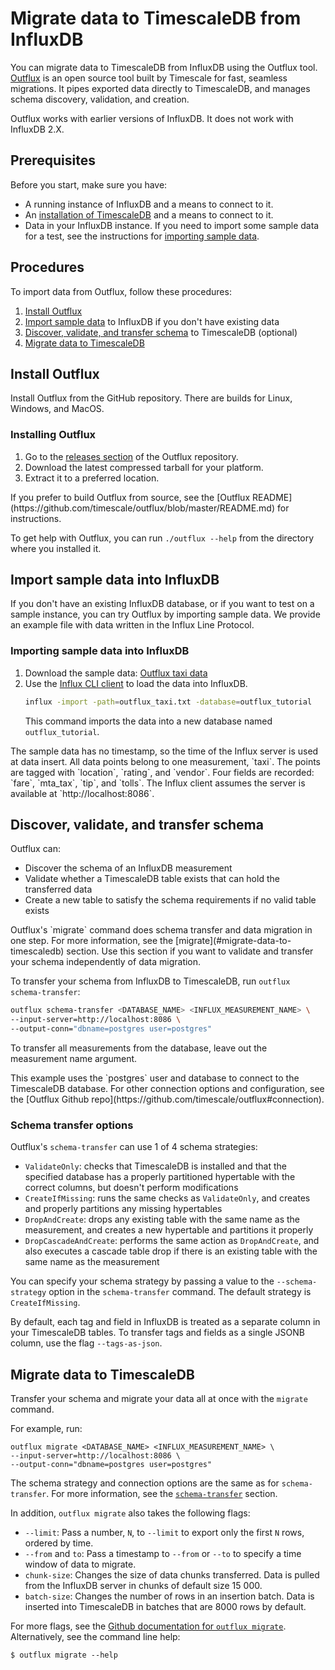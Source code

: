 # Migrate data to TimescaleDB from InfluxDB
You can migrate data to TimescaleDB from InfluxDB using the Outflux tool.
[Outflux][outflux] is an open source tool built by Timescale for fast, seamless
migrations. It pipes exported data directly to TimescaleDB, and manages schema
discovery, validation, and creation.

<highlight type="important">
Outflux works with earlier versions of InfluxDB. It does not work with InfluxDB
2.X.
</highlight>

## Prerequisites
Before you start, make sure you have:
*   A running instance of InfluxDB and a means to connect to it.
*   An [installation of TimescaleDB][install] and a means to connect to it.
*   Data in your InfluxDB instance. If you need to import some sample data for a
    test, see the instructions for [importing sample data](#import-sample-data).

## Procedures
To import data from Outflux, follow these procedures:
1.  [Install Outflux](#install-outflux)
1.  [Import sample data](#import-sample-data-into-influxdb) to InfluxDB if you don't have existing data
1.  [Discover, validate, and transfer
    schema](#discover-validate-and-transfer-schema) to TimescaleDB (optional)
1.  [Migrate data to TimescaleDB](#migrate-data-to-timescaledb)

## Install Outflux
Install Outflux from the GitHub repository. There are builds for Linux, Windows,
and MacOS.

<procedure>

### Installing Outflux
1.  Go to the [releases section][outflux-releases] of the Outflux repository.
1.  Download the latest compressed tarball for your platform.
1.  Extract it to a preferred location.

<highlight type="note">
If you prefer to build Outflux from source, see the [Outflux
README](https://github.com/timescale/outflux/blob/master/README.md) for
instructions.
</highlight>

</procedure>

To get help with Outflux, you can run `./outflux --help` from the directory
where you installed it.

## Import sample data into InfluxDB
If you don't have an existing InfluxDB database, or if you want to test on a
sample instance, you can try Outflux by importing sample data. We provide an
example file with data written in the Influx Line Protocol.

<procedure>

### Importing sample data into InfluxDB
1.  Download the sample data:
    <tag type="download">
      [Outflux taxi data](https://timescaledata.blob.core.windows.net/datasets/outflux_taxi.txt)
    </tag>
2.  Use the [Influx CLI client][influx-cmd] to load the data into InfluxDB.
    ```bash
    influx -import -path=outflux_taxi.txt -database=outflux_tutorial
    ```
    This command imports the data into a new database named `outflux_tutorial`.

<highlight type="note">
The sample data has no timestamp, so the time of the Influx server is used at
data insert. All data points belong to one measurement, `taxi`. The points are
tagged with `location`, `rating`, and `vendor`. Four fields are recorded:
`fare`, `mta_tax`, `tip`, and `tolls`. The Influx client assumes the server is
available at `http://localhost:8086`.
</highlight>

</procedure>

## Discover, validate, and transfer schema

Outflux can:
*   Discover the schema of an InfluxDB measurement
*   Validate whether a TimescaleDB table exists that can hold the transferred
    data
*   Create a new table to satisfy the schema requirements if no valid table
    exists

<highlight type="note">
Outflux's `migrate` command does schema transfer and data migration in one step.
For more information, see the [migrate](#migrate-data-to-timescaledb) section.
Use this section if you want to validate and transfer your schema independently
of data migration.
</highlight>

To transfer your schema from InfluxDB to TimescaleDB, run `outflux
schema-transfer`:
```bash
outflux schema-transfer <DATABASE_NAME> <INFLUX_MEASUREMENT_NAME> \
--input-server=http://localhost:8086 \
--output-conn="dbname=postgres user=postgres"
```  

To transfer all measurements from the database, leave out the measurement name
argument.

<highlight type="note">
This example uses the `postgres` user and database to connect to the TimescaleDB
database. For other connection options and configuration, see the [Outflux
Github repo](https://github.com/timescale/outflux#connection).
</highlight>

### Schema transfer options
Outflux's `schema-transfer` can use 1 of 4 schema strategies:
*   `ValidateOnly`: checks that TimescaleDB is installed and that the specified
    database has a properly partitioned hypertable with the correct columns, but
    doesn't perform modifications
*   `CreateIfMissing`: runs the same checks as `ValidateOnly`, and creates and
    properly partitions any missing hypertables
*   `DropAndCreate`: drops any existing table with the same name as the
    measurement, and creates a new hypertable and partitions it properly
*   `DropCascadeAndCreate`: performs the same action as `DropAndCreate`, and
    also executes a cascade table drop if there is an existing table with the
    same name as the measurement

You can specify your schema strategy by passing a value to the
`--schema-strategy` option in the `schema-transfer` command. The default
strategy is `CreateIfMissing`.

By default, each tag and field in InfluxDB is treated as a separate column in
your TimescaleDB tables. To transfer tags and fields as a single JSONB column,
use the flag `--tags-as-json`.

## Migrate data to TimescaleDB
Transfer your schema and migrate your data all at once with the `migrate`
command.

For example, run:
```
outflux migrate <DATABASE_NAME> <INFLUX_MEASUREMENT_NAME> \
--input-server=http://localhost:8086 \
--output-conn="dbname=postgres user=postgres"
```

The schema strategy and connection options are the same as for
`schema-transfer`. For more information, see the
[`schema-transfer`](#discover-validate-and-transfer-schema) section.

In addition, `outflux migrate` also takes the following flags: 
*   `--limit`: Pass a number, `N`, to `--limit` to export only the first `N`
    rows, ordered by time.
*   `--from` and `to`: Pass a timestamp to `--from` or `--to` to specify a time
    window of data to migrate.
*   `chunk-size`: Changes the size of data chunks transferred. Data is pulled
    from the InfluxDB server in chunks of default size 15 000.
*   `batch-size`: Changes the number of rows in an insertion batch. Data is
    inserted into TimescaleDB in batches that are 8000 rows by default.

For more flags, see the [Github documentation for `outflux
migrate`][outflux-migrate]. Alternatively, see the command line help:
```
$ outflux migrate --help
```

[influx-cmd]: https://docs.influxdata.com/influxdb/v1.7/tools/shell/
[install]: /install/:currentVersion:/
[outflux]: https://github.com/timescale/outflux 
[outflux-connection]: https://github.com/timescale/outflux#connection
[outflux-migrate]: https://github.com/timescale/outflux#migrate
[outflux-releases]: https://github.com/timescale/outflux/releases
